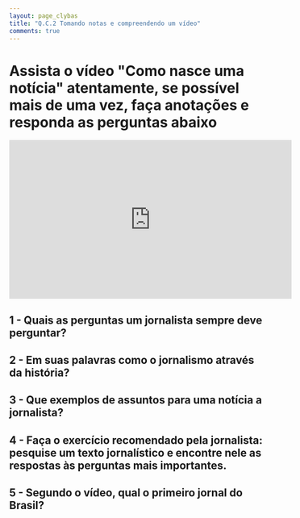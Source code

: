 ```yaml
---
layout: page_clybas
title: "Q.C.2 Tomando notas e compreendendo um vídeo"
comments: true
---
```


# Assista o vídeo "Como nasce uma notícia" **atentamente**, se possível mais de uma vez, **faça anotações** e responda as perguntas abaixo

<iframe width="560" height="315" src="https://www.youtube.com/embed/hqv_VMPafSI" frameborder="0" allow="accelerometer; autoplay; encrypted-media; gyroscope; picture-in-picture" allowfullscreen></iframe>

## 1 - Quais as perguntas um jornalista sempre deve perguntar?

## 2 - Em suas palavras como o jornalismo através da história?

## 3 - Que exemplos de assuntos para uma notícia a jornalista?

## 4 - Faça o exercício recomendado pela jornalista: pesquise um texto jornalístico e encontre nele as respostas às perguntas mais importantes.

## 5 - Segundo o vídeo, qual o primeiro jornal do Brasil?
